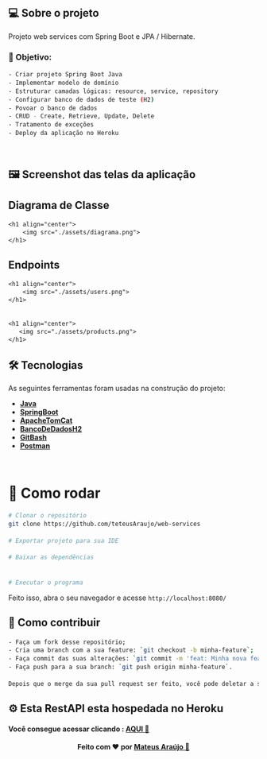 ##  💻 Sobre o projeto <br/>

Projeto web services com Spring Boot e JPA / Hibernate. <br/>

### :memo: Objetivo: 
```bash
- Criar projeto Spring Boot Java
- Implementar modelo de domínio
- Estruturar camadas lógicas: resource, service, repository
- Configurar banco de dados de teste (H2)
- Povoar o banco de dados
- CRUD - Create, Retrieve, Update, Delete
- Tratamento de exceções 
- Deploy da aplicação no Heroku
```
<br/>

## 🖼 Screenshot das telas da aplicação 

## Diagrama de Classe

	<h1 align="center">
	    <img src="./assets/diagrama.png">
	</h1>

## Endpoints
	<h1 align="center">
	    <img src="./assets/users.png">
	</h1>


	<h1 align="center">
	   <img src="./assets/products.png">
	</h1>

## 🛠 Tecnologias

As seguintes ferramentas foram usadas na construção do projeto:

 
-   **[Java](https://www.java.com/pt_BR/)**
-   **[SpringBoot](https://spring.io/)**
-   **[ApacheTomCat](http://tomcat.apache.org/)**
-   **[BancoDeDadosH2](https://www.h2database.com/html/main.html)**
-   **[GitBash](https://gitforwindows.org/)**
-   **[Postman](https://www.postman.com/)**

<br/>


# 👷 Como rodar
```bash
# Clonar o repositório
git clone https://github.com/teteusAraujo/web-services

# Exportar projeto para sua IDE

# Baixar as dependências


# Executar o programa

```

Feito isso, abra o seu navegador e acesse `http://localhost:8080/`

## 🤔 Como contribuir <br/>
```bash
- Faça um fork desse repositório;
- Cria uma branch com a sua feature: `git checkout -b minha-feature`;
- Faça commit das suas alterações: `git commit -m 'feat: Minha nova feature'`; 
- Faça push para a sua branch: `git push origin minha-feature`.

Depois que o merge da sua pull request ser feito, você pode deletar a sua branch. 
```

## ⚙️ Esta RestAPI esta hospedada no Heroku 
<h4>Você consegue acessar clicando : <a href="https://web-services-spring-boot.herokuapp.com/"> AQUI 👋</a></a></h4>

<!--Bottom session-->
<h4 align=center>Feito com ❤️ por  <a href="https://www.linkedin.com/in/mateusara%C3%BAjo/"> Mateus Araújo 👋</a></a></h4>